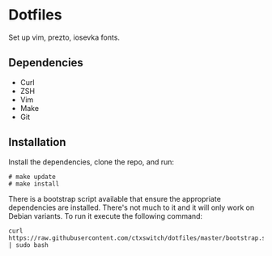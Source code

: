 # Dotfiles

Set up vim, prezto, iosevka fonts.

## Dependencies

* Curl
* ZSH
* Vim
* Make
* Git

## Installation

Install the dependencies, clone the repo, and run:

```
# make update
# make install
```

There is a bootstrap script available that ensure the appropriate dependencies are installed.  There's not much to it and it will only work on Debian variants.  To run it execute the following command:

```
curl https://raw.githubusercontent.com/ctxswitch/dotfiles/master/bootstrap.sh | sudo bash
```
